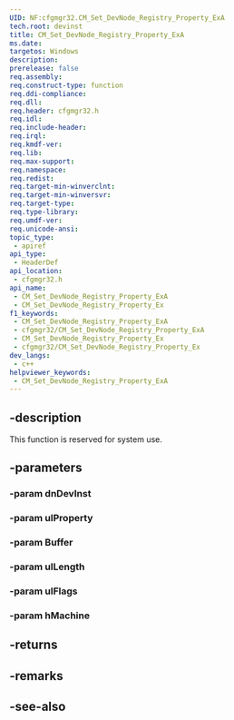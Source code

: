```yaml
---
UID: NF:cfgmgr32.CM_Set_DevNode_Registry_Property_ExA
tech.root: devinst
title: CM_Set_DevNode_Registry_Property_ExA
ms.date: 
targetos: Windows
description: 
prerelease: false
req.assembly: 
req.construct-type: function
req.ddi-compliance: 
req.dll: 
req.header: cfgmgr32.h
req.idl: 
req.include-header: 
req.irql: 
req.kmdf-ver: 
req.lib: 
req.max-support: 
req.namespace: 
req.redist: 
req.target-min-winverclnt: 
req.target-min-winversvr: 
req.target-type: 
req.type-library: 
req.umdf-ver: 
req.unicode-ansi: 
topic_type:
 - apiref
api_type:
 - HeaderDef
api_location:
 - cfgmgr32.h
api_name:
 - CM_Set_DevNode_Registry_Property_ExA
 - CM_Set_DevNode_Registry_Property_Ex
f1_keywords:
 - CM_Set_DevNode_Registry_Property_ExA
 - cfgmgr32/CM_Set_DevNode_Registry_Property_ExA
 - CM_Set_DevNode_Registry_Property_Ex
 - cfgmgr32/CM_Set_DevNode_Registry_Property_Ex
dev_langs:
 - c++
helpviewer_keywords:
 - CM_Set_DevNode_Registry_Property_ExA
---
```


## -description

This function is reserved for system use.

## -parameters

### -param dnDevInst

### -param ulProperty

### -param Buffer

### -param ulLength

### -param ulFlags

### -param hMachine

## -returns

## -remarks

## -see-also

